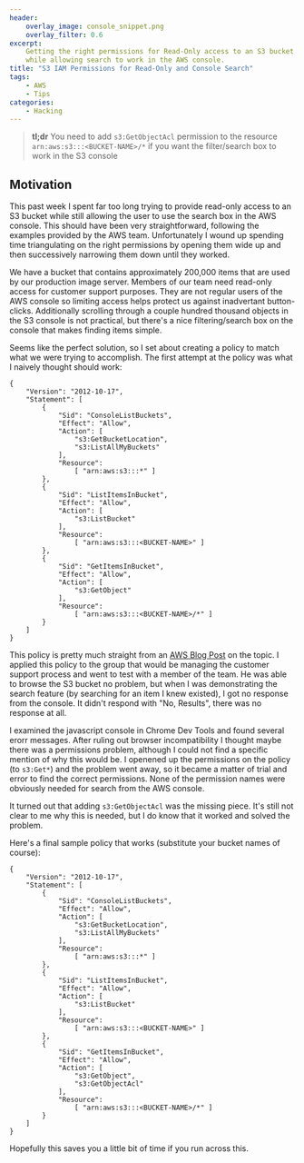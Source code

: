 ```yaml
---
header:
    overlay_image: console_snippet.png
    overlay_filter: 0.6
excerpt:
    Getting the right permissions for Read-Only access to an S3 bucket
    while allowing search to work in the AWS console.
title: "S3 IAM Permissions for Read-Only and Console Search"
tags:
    - AWS
    - Tips
categories:
    - Hacking
---
```



> **tl;dr** You need to add `s3:GetObjectAcl` permission to the resource
  `arn:aws:s3:::<BUCKET-NAME>/*` if you want the filter/search box to work
  in the S3 console

## Motivation

This past week I spent far too long trying to provide read-only access to an S3
bucket while still allowing the user to use the search box in the AWS console.
This should have been very straightforward, following the examples provided by
the AWS team. Unfortunately I wound up spending time triangulating on the right
permissions by opening them wide up and then successively narrowing them down
until they worked.

We have a bucket that contains approximately 200,000 items that are used by our
production image server.  Members of our team need read-only access for
customer support purposes. They are not regular users of the AWS console so
limiting access helps protect us against inadvertant button-clicks.
Additionally scrolling through a couple hundred thousand objects in the S3
console is not practical, but there's a nice filtering/search box on the
console that makes finding items simple.

Seems like the perfect solution, so I set about creating a policy to match what
we were trying to accomplish. The first attempt at the policy was what I
naively thought should work:

```
{
    "Version": "2012-10-17",
    "Statement": [
        {
            "Sid": "ConsoleListBuckets",
            "Effect": "Allow",
            "Action": [
                "s3:GetBucketLocation",
                "s3:ListAllMyBuckets"
            ],
            "Resource":
                [ "arn:aws:s3:::*" ]
        },
        {
            "Sid": "ListItemsInBucket",
            "Effect": "Allow",
            "Action": [
                "s3:ListBucket"
            ],
            "Resource":
                [ "arn:aws:s3:::<BUCKET-NAME>" ]
        },
        {
            "Sid": "GetItemsInBucket",
            "Effect": "Allow",
            "Action": [
                "s3:GetObject"
            ],
            "Resource":
                [ "arn:aws:s3:::<BUCKET-NAME>/*" ]
        }
    ]
}
```

This policy is pretty much straight from an [AWS Blog
Post](https://blogs.aws.amazon.com/security/post/Tx3VRSWZ6B3SHAV/Writing-IAM-Policies-How-to-grant-access-to-an-Amazon-S3-bucket)
on the topic. I applied this policy to the group that would be managing the
customer support process and went to test with a member of the team. He was
able to browse the S3 bucket no problem, but when I was demonstrating the
search feature (by searching for an item I knew existed), I got no response from
the console. It didn't respond with "No, Results", there was no response at
all.

I examined the javascript console in Chrome Dev Tools and found several erorr
messages. After ruling out browser incompatibility I thought maybe there was a
permissions problem, although I could not find a specific mention of why this
would be. I openened up the permissions on the policy (to `s3:Get*`) and the problem went
away, so it became a matter of trial and error to find the correct permissions.
None of the permission names were obviously needed for search from the AWS
console.

It turned out that adding `s3:GetObjectAcl` was the missing piece. It's still
not clear to me why this is needed, but I do know that it worked and solved the
problem.

Here's a final sample policy that works (substitute your bucket names of
course):

```
{
    "Version": "2012-10-17",
    "Statement": [
        {
            "Sid": "ConsoleListBuckets",
            "Effect": "Allow",
            "Action": [
                "s3:GetBucketLocation",
                "s3:ListAllMyBuckets"
            ],
            "Resource":
                [ "arn:aws:s3:::*" ]
        },
        {
            "Sid": "ListItemsInBucket",
            "Effect": "Allow",
            "Action": [
                "s3:ListBucket"
            ],
            "Resource":
                [ "arn:aws:s3:::<BUCKET-NAME>" ]
        },
        {
            "Sid": "GetItemsInBucket",
            "Effect": "Allow",
            "Action": [
                "s3:GetObject",
                "s3:GetObjectAcl"
            ],
            "Resource":
                [ "arn:aws:s3:::<BUCKET-NAME>/*" ]
        }
    ]
}
```

Hopefully this saves you a little bit of time if you run across this.
